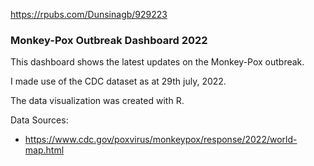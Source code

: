 https://rpubs.com/Dunsinagb/929223

### Monkey-Pox Outbreak Dashboard 2022

This dashboard shows the latest updates on the Monkey-Pox outbreak.

I made use of the CDC dataset as at 29th july, 2022. 

The data visualization was created with R.

Data Sources:

* https://www.cdc.gov/poxvirus/monkeypox/response/2022/world-map.html
